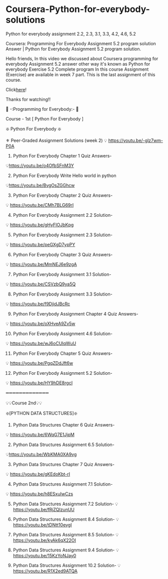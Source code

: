 # Coursera-Python-for-everybody-solutions
Python for everybody assignment 2.2, 2.3, 3.1, 3.3, 4.2, 4.6, 5.2

Coursera: Programming For Everybody Assignment 5.2 program solution Answer | Python for Everybody Assignment 5.2  program solution.

Hello friends, 
In this video we discussed about Coursera programming for everybody Assignment 5.2 answer other way it's known as Python for everybody Exercise 5.2 Complete program
In this course Assignment (Exercise) are available in week 7 part. This is the last assignment of this course.

Click[here](https://youtu.be/HY9hDE8rgcI "Assignment 5.2")!

Thanks for watching!!

🔰 -:Programming for Everybody:-  🔰

Course - 1st
[ Python For Everybody ]

❇️ Python For Everybody ❇️

⚜️ Peer-Graded Assignment Solutions (week 2)
💡
https://youtu.be/-glz7wm-P0A​

1. Python For Everybody Chapter 1 Quiz Answers- 

💡https://youtu.be/o4OfbSFnM3Y​

2. Python For Everybody Write Hello world in python

💡https://youtu.be/BvgOsZGGhcw​

3. Python For Everybody Chapter 2 Quiz Answers-

💡
https://youtu.be/CMh7BLG69rI​

4. Python For Everybody Assignment 2.2 Solution-

💡
https://youtu.be/gHyFIOJbKpg​

5. Python For Everybody Assignment 2.3 Solution-

💡
https://youtu.be/peGXgD7ypPY​

6. Python For Everybody Chapter 3 Quiz Answers-

💡
https://youtu.be/MmNEJ6e9zgA​

7. Python For Everybody Assignment 3.1 Solution-

💡
https://youtu.be/CSVzbQ9ya5Q​

8. Python For Everybody Assignment 3.3 Solution-

💡
https://youtu.be/f9DjidJBcRc​

9. Python For Everybody Assignment Chapter 4 Quiz Answers-

💡
https://youtu.be/oXHveA9Zv5w​

10. Python For Everybody Assignment 4.6 Solution-

💡
https://youtu.be/wJ6oCUlqWuU​

11. Python For Everybody Chapter 5 Quiz Answers-

💡
https://youtu.be/PgqZDdJft6w​

12. Python For Everybody Assignment 5.2 Solution-

💡
https://youtu.be/HY9hDE8rgcI​

➖➖➖➖➖➖➖➖➖➖➖➖➖

💡💡Course 2nd💡💡

❇️[PYTHON DATA STRUCTURES]❇️

1. Python Data Structures Chapter 6 Quiz Answers-

💡
https://youtu.be/6WqG7E1JjpM​

2. Python Data Structures Assignment 6.5 Solution-

💡https://youtu.be/WbKMA0XA9vg​

3. Python Data Structures Chapter 7 Quiz Answers-

💡
https://youtu.be/gKEdoKbt-rI​

4. Python Data Structures Assignment 7.1 Solution- 

💡
https://youtu.be/h8ESxuIwCzs​

5. Python Data Structures Assignment 7.2 Solution-
💡
https://youtu.be/fRjZQIzunUU​

6. Python Data Structures Assignment 8.4 Solution-
💡
https://youtu.be/tDNtt10evgI​

7. Python Data Structures Assignment 8.5 Solution-
💡
https://youtu.be/kyAk6qX22OI​

8. Python Data Structures Assignment 9.4 Solution-
💡
https://youtu.be/15KzYoNJay0​

9. Python Data Structures Assignment 10.2 Solution-
💡
https://youtu.be/R1X2ed9ATQA​
